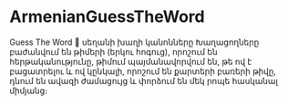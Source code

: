 # ArmenianGuessTheWord
Guess The Word 🤭​ ​​սեղանի խաղի կանոնները
                        Խաղացողները բաժանվում են թիմերի (երկու հոգուց), որոշում են 
                        հերթականությունը, թիմում պայմանավորվում են, թե ով է 
                        բացատրելու և ով կընկալի, որոշում են քարտերի բառերի թիվը, 
                        դնում են ավազի ժամացույց և փորձում են մեկ րոպե հասկանալ միմյանց։
